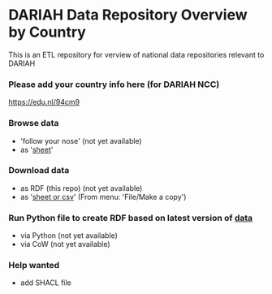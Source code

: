 # DARIAH Data Repository Overview by Country
This is an ETL repository for verview of national data repositories relevant to DARIAH

### Please add your country info here (for DARIAH NCC)
https://edu.nl/94cm9

### Browse data
- 'follow your nose' (not yet available)
- as '[sheet](https://edu.nl/94cm9)'

### Download data
- as RDF (this repo) (not yet available)
- as '[sheet or csv](https://edu.nl/94cm9)' (From menu: 'File/Make a copy')

### Run Python file to create RDF based on latest version of [data](https://edu.nl/94cm9)
- via Python (not yet available)
- via CoW (not yet available)

### Help wanted
- add SHACL file
